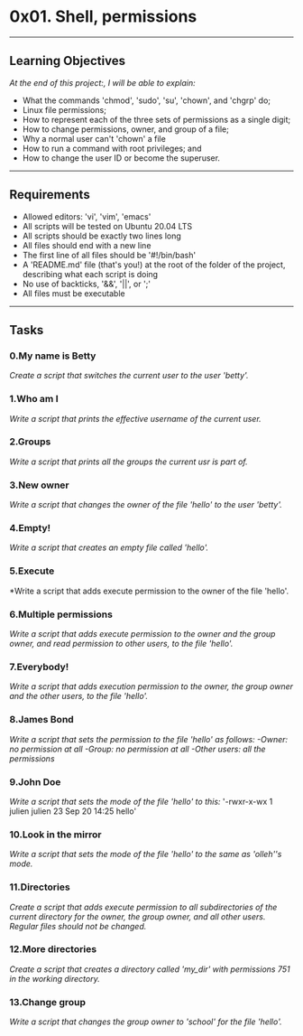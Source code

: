 # 0x01. Shell, permissions

---

## Learning Objectives
*At the end of this project:, I will be able to explain:*
- What the commands 'chmod', 'sudo', 'su', 'chown', and 'chgrp' do;
- Linux file permissions;
- How to represent each of the three sets of permissions as a single digit;
- How to change permissions, owner, and group of a file;
- Why a normal user can't 'chown' a file
- How to run a command with root privileges; and
- How to change the user ID or become the superuser.

---

## Requirements
- Allowed editors: 'vi', 'vim', 'emacs'
- All scripts will be tested on Ubuntu 20.04 LTS
- All scripts should be exactly two lines long
- All files should end with a new line
- The first line of all files should be '#!/bin/bash'
- A 'README.md' file (that's you!) at the root of the folder of the project, describing what each script is doing
- No use of backticks, '&&', '||', or ';'
- All files must be executable

---

## Tasks

### 0.My name is Betty
*Create a script that switches the current user to the user 'betty'.*

### 1.Who am I
*Write a script that prints the effective username of the current user.*

### 2.Groups
*Write a script that prints all the groups the current usr is part of.*

### 3.New owner
*Write a script that changes the owner of the file 'hello' to the user 'betty'.*

### 4.Empty!
*Write a script that creates an empty file called 'hello'.*

### 5.Execute
*Write a script that adds execute permission to the owner of the file 'hello'.

### 6.Multiple permissions
*Write a script that adds execute permission to the owner and the group owner, and read permission to other users, to the file 'hello'.*

### 7.Everybody!
*Write a script that adds execution permission to the owner, the group owner and the other users, to the file 'hello'.*

### 8.James Bond
*Write a script that sets the permission to the file 'hello' as follows:*
*-Owner: no permission at all*
*-Group: no permission at all*
*-Other users: all the permissions*

### 9.John Doe
*Write a script that sets the mode of the file 'hello' to this:*
'-rwxr-x-wx 1 julien julien 23 Sep 20 14:25 hello'

### 10.Look in the mirror
*Write a script that sets the mode of the file 'hello' to the same as 'olleh''s mode.*

### 11.Directories
*Create a script that adds execute permission to all subdirectories of the current directory for the owner, the group owner, and all other users. Regular files should not be changed.*

### 12.More directories
*Create a script that creates a directory called 'my_dir' with permissions 751 in the working directory.*

### 13.Change group
*Write a script that changes the group owner to 'school' for the file 'hello'.*